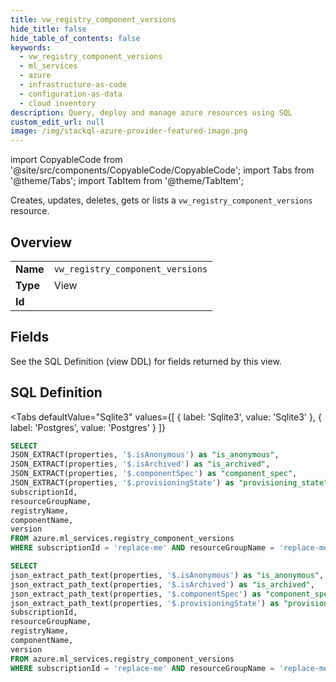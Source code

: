 ```yaml
--- 
title: vw_registry_component_versions
hide_title: false
hide_table_of_contents: false
keywords:
  - vw_registry_component_versions
  - ml_services
  - azure
  - infrastructure-as-code
  - configuration-as-data
  - cloud inventory
description: Query, deploy and manage azure resources using SQL
custom_edit_url: null
image: /img/stackql-azure-provider-featured-image.png
---
```


import CopyableCode from '@site/src/components/CopyableCode/CopyableCode';
import Tabs from '@theme/Tabs';
import TabItem from '@theme/TabItem';

Creates, updates, deletes, gets or lists a <code>vw_registry_component_versions</code> resource.

## Overview
<table><tbody>
<tr><td><b>Name</b></td><td><code>vw_registry_component_versions</code></td></tr>
<tr><td><b>Type</b></td><td>View</td></tr>
<tr><td><b>Id</b></td><td><CopyableCode code="azure.ml_services.vw_registry_component_versions" /></td></tr>
</tbody></table>

## Fields

See the SQL Definition (view DDL) for fields returned by this view.

## SQL Definition

<Tabs
defaultValue="Sqlite3"
values={[
{ label: 'Sqlite3', value: 'Sqlite3' },
{ label: 'Postgres', value: 'Postgres' }
]}
>
<TabItem value="Sqlite3">

```sql
SELECT
JSON_EXTRACT(properties, '$.isAnonymous') as "is_anonymous",
JSON_EXTRACT(properties, '$.isArchived') as "is_archived",
JSON_EXTRACT(properties, '$.componentSpec') as "component_spec",
JSON_EXTRACT(properties, '$.provisioningState') as "provisioning_state",
subscriptionId,
resourceGroupName,
registryName,
componentName,
version
FROM azure.ml_services.registry_component_versions
WHERE subscriptionId = 'replace-me' AND resourceGroupName = 'replace-me' AND registryName = 'replace-me' AND componentName = 'replace-me';
```

</TabItem>
<TabItem value="Postgres">

```sql
SELECT
json_extract_path_text(properties, '$.isAnonymous') as "is_anonymous",
json_extract_path_text(properties, '$.isArchived') as "is_archived",
json_extract_path_text(properties, '$.componentSpec') as "component_spec",
json_extract_path_text(properties, '$.provisioningState') as "provisioning_state",
subscriptionId,
resourceGroupName,
registryName,
componentName,
version
FROM azure.ml_services.registry_component_versions
WHERE subscriptionId = 'replace-me' AND resourceGroupName = 'replace-me' AND registryName = 'replace-me' AND componentName = 'replace-me';
```

</TabItem>
</Tabs>
